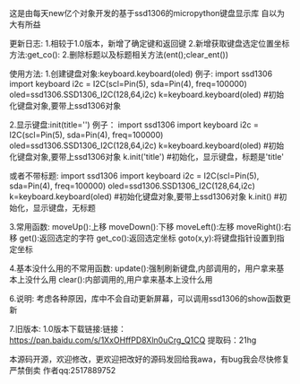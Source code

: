 这是由每天new亿个对象开发的基于ssd1306的micropython键盘显示库
自以为大有所益

更新日志:
1.相较于1.0版本，新增了确定键和返回键
2.新增获取键盘选定位置坐标方法:get_co():
2.删除标题以及标题相关方法(ent();clear_ent())

使用方法:
1.创建键盘对象:keyboard.keyboard(oled)
例子:
import ssd1306
import keyboard
i2c = I2C(scl=Pin(5), sda=Pin(4), freq=100000)
oled=ssd1306.SSD1306_I2C(128,64,i2c)
k=keyboard.keyboard(oled) #初始化键盘对象,要带上ssd1306对象

2.显示键盘:init(title='')
例子：
import ssd1306
import keyboard
i2c = I2C(scl=Pin(5), sda=Pin(4), freq=100000)
oled=ssd1306.SSD1306_I2C(128,64,i2c)
k=keyboard.keyboard(oled) #初始化键盘对象,要带上ssd1306对象
k.init('title') #初始化，显示键盘，标题是'title'

或者不带标题:
import ssd1306
import keyboard
i2c = I2C(scl=Pin(5), sda=Pin(4), freq=100000)
oled=ssd1306.SSD1306_I2C(128,64,i2c)
k=keyboard.keyboard(oled) #初始化键盘对象,要带上ssd1306对象
k.init() #初始化，显示键盘，无标题

3.常用函数:
moveUp():上移
moveDown():下移
moveLeft():左移
moveRight():右移
get():返回选定的字符
get_co():返回选定坐标
goto(x,y):将键盘指针设置到指定坐标

4.基本没什么用的不常用函数:
update():强制刷新键盘,内部调用的，用户拿来基本上没什么用
clear():内部调用的,用户拿来基本上没什么用

6.说明:
考虑各种原因，库中不会自动更新屏幕，可以调用ssd1306的show函数更新

7.旧版本:
1.0版本下载链接:链接：https://pan.baidu.com/s/1XxOHffPD8Xln0uCrg_Q1CQ       提取码：21hg

本源码开源，欢迎修改，更欢迎把改好的源码发回给我awa，有bug我会尽快修复
严禁倒卖
作者qq:2517889752